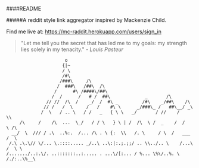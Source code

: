 ####README

#####A reddit style link aggregator inspired by Mackenzie Child. 

Find me live at: https://mc-raddit.herokuapp.com/users/sign_in


>"Let me tell you the secret
>that has led me to my goals:
>my strength lies solely
>in my tenacity."
  			*- Louis Pasteur*

	                      o
	                     {|~
	                     / \
	                     /#\
	                    /###\     /\
	                   /  ###\   /##\  /\
	                  /      #\ /####\/##\
	                 /  /      /   # /  ##\             _       /\
	               // //  /\  /    _/  /  #\ _         /#\    _/##\    /\
	              // /   /  \     /   /    #\ \      _/###\_ /   ##\__/ _\
	             /  \   / .. \   / /   _   { \ \   _/       / //    /    \\
	     /\     /    /\  ...  \_/   / / \   } \ | /  /\  \ /  _    /  /    \ /\
	  __/  \  /// / .\  ..%:.  /... /\ . \ {:  \\   /. \     / \  /   ___   /  \
	 /.\ .\.\// \/... \.::::..... _/..\ ..\:|:.;.;;/ .. \\../.. \    /...\ /  \ \
	/......./..:.\/. ..:::::::..:..... . ...\/[:... / %... \%\/..%. \  /./:..\%__\

